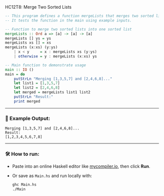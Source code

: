 HC12T8: Merge Two Sorted Lists

```haskell
-- This program defines a function mergeLists that merges two sorted lists.
-- It tests the function in the main using example inputs.

-- Function to merge two sorted lists into one sorted list
mergeLists :: Ord a => [a] -> [a] -> [a]
mergeLists [] ys = ys
mergeLists xs [] = xs
mergeLists (x:xs) (y:ys)
    | x < y     = x : mergeLists xs (y:ys)
    | otherwise = y : mergeLists (x:xs) ys

-- Main function to demonstrate usage
main :: IO ()
main = do
    putStrLn "Merging [1,3,5,7] and [2,4,6,8]..."
    let list1 = [1,3,5,7]
    let list2 = [2,4,6,8]
    let merged = mergeLists list1 list2
    putStrLn "Result:"
    print merged
```

---

### 🧾 Example Output:

```
Merging [1,3,5,7] and [2,4,6,8]...
Result:
[1,2,3,4,5,6,7,8]
```

---

### 🛠 How to run:

* Paste into an online Haskell editor like [mycompiler.io](https://www.mycompiler.io/new/haskell), then click **Run**.
* Or save as `Main.hs` and run locally with:

  ```bash
  ghc Main.hs
  ./Main
  ```
